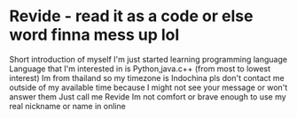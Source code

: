 # Revide - read it as a code or else word finna mess up lol
Short introduction of myself
I'm just started learning programming language 
Language that I'm interested in is Python,java.c++ (from most to lowest interest)
Im from thailand so my timezone is Indochina pls don't contact me outside of my available time because I might not see your message or won't answer them 
Just call me Revide Im not comfort or brave enough to use my real nickname or name in online
